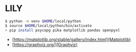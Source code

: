 # LILY

```bash
$ python -m venv $HOME/local/python
$ source $HOME/local/python/bin/activate
> pip install psycopg pika matplotlib pandas openpyxl
```

- [https://matplotlib.org/stable/gallery/index.html](Matplotlib)
- [https://graphviz.org/](Graphviz)
